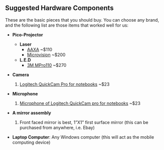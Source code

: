 ## Suggested Hardware Components ##
These are the basic pieces that you should buy. You can choose any brand, and the following list are those items that worked well for us:
  * **Pico-Projector**
    * **Laser**
      * [AAXA](http://www.amazon.com/AAXA-Technologies-P1Jr-Hand-held-Projector/dp/B0042TUOTC/ref=sr_1_5?ie=UTF8&s=electronics&qid=1299270933&sr=8-5) ~$110
      * [Microvision](http://www.amazon.com/MicroVision-SHOWWX-Classic-Laser-Projector/dp/B003G5ML9Y/ref=sr_1_2?ie=UTF8&s=electronics&qid=1299271049&sr=8-2) ~$200
    * **L.E.D**
      * [3M MPro110](http://www.amazon.com/3M-MPRO150-Pocket-Projector-MPro150/dp/B0031ESJ78/ref=sr_1_2?ie=UTF8&s=electronics&qid=1299270933&sr=8-2) ~$270

  * **Camera**
    1. [Logitech QuickCam Pro for notebooks](http://www.amazon.com/Logitech-Quickcam-for-Notebooks-Pro/dp/B000BBYH8O/ref=sr_1_3?ie=UTF8&qid=1299271109&sr=8-3) ~$23

  * **Microphone**
    1. [Microphone of Logitech QuickCam pro for notebooks](http://www.amazon.com/Logitech-Quickcam-for-Notebooks-Pro/dp/B000BBYH8O/ref=sr_1_3?ie=UTF8&qid=1299271109&sr=8-3) ~$23

  * **A mirror assembly**
    1. Front faced mirror is best, 1”X1” first surface mirror (this can be purchased from anywhere, i.e. Ebay)

  * **Laptop Computer**: Any Windows computer (this will act as the mobile computing device)